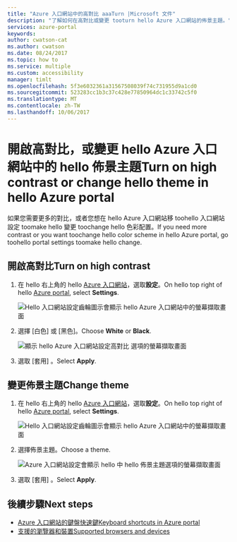 ```yaml
---
title: "Azure 入口網站中的高對比 aaaTurn |Microsoft 文件"
description: "了解如何在高對比或變更 tooturn hello Azure 入口網站的佈景主題。"
services: azure-portal
keywords: 
author: cwatson-cat
ms.author: cwatson
ms.date: 08/24/2017
ms.topic: how to
ms.service: multiple
ms.custom: accessibility
manager: timlt
ms.openlocfilehash: 5f3e6032361a31567508039f74c731955d9a1cd0
ms.sourcegitcommit: 523283cc1b3c37c428e77850964dc1c33742c5f0
ms.translationtype: MT
ms.contentlocale: zh-TW
ms.lasthandoff: 10/06/2017
---
```

# <a name="turn-on-high-contrast-or-change-hello-theme-in-hello-azure-portal"></a><span data-ttu-id="07648-103">開啟高對比，或變更 hello Azure 入口網站中的 hello 佈景主題</span><span class="sxs-lookup"><span data-stu-id="07648-103">Turn on high contrast or change hello theme in hello Azure portal</span></span>
<span data-ttu-id="07648-104">如果您需要更多的對比，或者您想在 hello Azure 入口網站移 toohello 入口網站設定 toomake hello 變更 toochange hello 色彩配置。</span><span class="sxs-lookup"><span data-stu-id="07648-104">If you need more contrast or you want toochange hello color scheme in hello Azure portal, go toohello portal settings toomake hello change.</span></span> 

## <a name="turn-on-high-contrast"></a><span data-ttu-id="07648-105">開啟高對比</span><span class="sxs-lookup"><span data-stu-id="07648-105">Turn on high contrast</span></span>
1. <span data-ttu-id="07648-106">在 hello 右上角的 hello [Azure 入口網站](https://portal.azure.com)，選取**設定**。</span><span class="sxs-lookup"><span data-stu-id="07648-106">On hello top right of hello [Azure portal](https://portal.azure.com), select **Settings**.</span></span> 

    ![Hello 入口網站設定齒輪圖示會顯示 hello Azure 入口網站中的螢幕擷取畫面](./media/azure-portal-change-theme-high-contrast/azure-portal-settings-icon.png)
1. <span data-ttu-id="07648-108">選擇 [白色] 或 [黑色]。</span><span class="sxs-lookup"><span data-stu-id="07648-108">Choose **White** or **Black**.</span></span>

    ![顯示 hello Azure 入口網站設定高對比 選項的螢幕擷取畫面](./media/azure-portal-change-theme-high-contrast/azure-portal-highcontrast-options.png)
1. <span data-ttu-id="07648-110">選取 [套用] 。</span><span class="sxs-lookup"><span data-stu-id="07648-110">Select **Apply**.</span></span>

## <a name="change-theme"></a><span data-ttu-id="07648-111">變更佈景主題</span><span class="sxs-lookup"><span data-stu-id="07648-111">Change theme</span></span>
1. <span data-ttu-id="07648-112">在 hello 右上角的 hello [Azure 入口網站](https://portal.azure.com)，選取**設定**。</span><span class="sxs-lookup"><span data-stu-id="07648-112">On hello top right of hello [Azure portal](https://portal.azure.com), select **Settings**.</span></span>

    ![Hello 入口網站設定齒輪圖示會顯示 hello Azure 入口網站中的螢幕擷取畫面](./media/azure-portal-change-theme-high-contrast/azure-portal-settings-icon.png)
1. <span data-ttu-id="07648-114">選擇佈景主題。</span><span class="sxs-lookup"><span data-stu-id="07648-114">Choose a theme.</span></span>

    ![Azure 入口網站設定會顯示 hello 中 hello 佈景主題選項的螢幕擷取畫面](./media/azure-portal-change-theme-high-contrast/azure-portal-theme-options.png)
1. <span data-ttu-id="07648-116">選取 [套用] 。</span><span class="sxs-lookup"><span data-stu-id="07648-116">Select **Apply**.</span></span>

## <a name="next-steps"></a><span data-ttu-id="07648-117">後續步驟</span><span class="sxs-lookup"><span data-stu-id="07648-117">Next steps</span></span>
- [<span data-ttu-id="07648-118">Azure 入口網站的鍵盤快速鍵</span><span class="sxs-lookup"><span data-stu-id="07648-118">Keyboard shortcuts in Azure portal</span></span>](azure-portal-keyboard-shortcuts.md)
- [<span data-ttu-id="07648-119">支援的瀏覽器和裝置</span><span class="sxs-lookup"><span data-stu-id="07648-119">Supported browsers and devices</span></span>](../azure-preview-portal-supported-browsers-devices.md)
